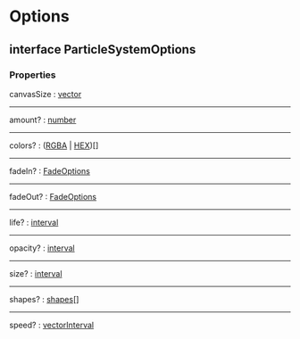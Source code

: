# Options

## interface ParticleSystemOptions

### Properties

canvasSize : [vector](types.md#type-vector)

***

amount? : [number](https://developer.mozilla.org/en-US/docs/Web/JavaScript/Reference/Global_Objects/Number)

***

colors? : ([RGBA](../structures/RGBA.md#class-rgba) | [HEX](../structures/HEX.md#class-hex))[]

***

fadeIn? : [FadeOptions](../options/FadeOptions.md#interface-fadeoptions)

***

fadeOut? : [FadeOptions](../options/FadeOptions.md#interface-fadeoptions)

***

life? : [interval](types.md#type-interval)

***

opacity? : [interval](types.md#type-interval)

***

size? : [interval](types.md#type-interval)

***

shapes? : [shapes](../types.md#type-shapes)[]

***

speed? : [vectorInterval](types.md#type-vectorinterval)